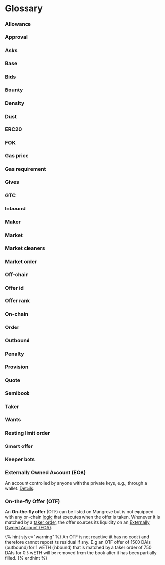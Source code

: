 # Glossary

### Allowance

### Approval

### Asks

### Base

### Bids

### Bounty

### Density

### Dust

### ERC20

### FOK

### Gas price

### Gas requirement

### Gives

### GTC

### Inbound

### Maker

### Market

### Market cleaners

### Market order

### Off-chain

### Offer id

### Offer rank

### On-chain

### Order

### Outbound

### Penalty

### Provision

### Quote

### Semibook

### Taker

### Wants

### Resting limit order

### Smart offer

### Keeper bots

### Externally Owned Account (EOA)

An account controlled by anyone with the private keys, e.g., through a wallet. [Details](https://ethereum.org/en/developers/docs/accounts/).

### On-the-fly Offer (OTF)

An **On-the-fly offer** (OTF) can be listed on Mangrove but is not equipped with any on-chain [logic](mangrove-core/explanations/offer-maker/#executing-offers) that executes when the offer is taken. Whenever it is matched by a [taker order](mangrove-core/explanations/offer-taker.md#taking-offers), the offer sources its liquidity on an [Externally Owned Account (EOA)](#externally-owned-account-eoa).

{% hint style="warning" %}
An OTF is not reactive (it has no code) and therefore cannot repost its residual if any. E.g an OTF offer of 1500 DAIs (outbound) for 1 wETH (inbound) that is matched by a taker order of 750 DAIs for 0.5 wETH will be removed from the book after it has been partially filled.
{% endhint %}
